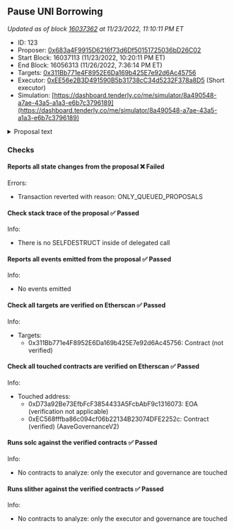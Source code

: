 ## Pause UNI Borrowing

_Updated as of block [16037362](https://etherscan.io/block/16037362) at 11/23/2022, 11:10:11 PM ET_

- ID: 123
- Proposer: [0x683a4F9915D6216f73d6Df50151725036bD26C02](https://etherscan.io/address/0x683a4F9915D6216f73d6Df50151725036bD26C02)
- Start Block: 16037113 (11/23/2022, 10:20:11 PM ET)
- End Block: 16056313 (11/26/2022, 7:36:14 PM ET)
- Targets: [0x311Bb771e4F8952E6Da169b425E7e92d6Ac45756](https://etherscan.io/address/0x311Bb771e4F8952E6Da169b425E7e92d6Ac45756#code)
- Executor: [0xEE56e2B3D491590B5b31738cC34d5232F378a8D5](https://etherscan.io/address/0xEE56e2B3D491590B5b31738cC34d5232F378a8D5) (Short executor)
- Simulation: [https://dashboard.tenderly.co/me/simulator/8a490548-a7ae-43a5-a1a3-e6b7c3796189](https://dashboard.tenderly.co/me/simulator/8a490548-a7ae-43a5-a1a3-e6b7c3796189)

<details>
  <summary>Proposal text</summary>

## Summary

A proposal to make parameter changes on Aave V2 ETH. Given the current market situation, out of an abundance of caution, we propose temporarily pausing borrowing of UNI. Although the risk profile of UNI is lower than the assets in [AIP 121](https://app.aave.com/governance/proposal/?proposalId=121), the community may elect to pause UNI borrowing depending on risk preference.

## Implementation

The proposal sets the LTV and liquidation threshold ratios by calling `disableBorrowingOnReserve` on the `LendingPoolConfigurator` using the address specific to each token.

## Copyright

Copyright and related rights waived via [CC0](https://creativecommons.org/publicdomain/zero/1.0/).

_By approving this proposal, you agree that any services provided by Gauntlet shall be governed by the terms of service available at gauntlet.network/tos. This message is for informational purposes only and does not constitute an offer to sell, a solicitation to buy, or a recommendation for any security, nor does it constitute an offer to provide investment advisory or other services by Gauntlet Networks Inc. No reference to any specific security constitutes a recommendation to buy, sell or hold that security or any other security. Nothing in this report shall be considered a solicitation or offer to buy or sell any security, future, option or other financial instrument or to offer or provide any investment advice or service to any person in any jurisdiction. Nothing contained in this report constitutes investment advice or offers any opinion with respect to the suitability of any security, and the views expressed in this report should not be taken as advice to buy, sell or hold any security. The information in this report should not be relied upon for the purpose of investing. In preparing the information contained in this report, we have not taken into account the investment needs, objectives and financial circumstances of any particular investor. This information has no regard to the specific investment objectives, financial situation and particular needs of any specific recipient of this information and investments discussed may not be suitable for all investors. Any views expressed in this report by us were prepared based upon the information available to us at the time such views were written. Changed or additional information could cause such views to change. All information is subject to possible correction. Information may quickly become unreliable for various reasons, including changes in market conditions or economic circumstances._

</details>

### Checks

#### Reports all state changes from the proposal ❌ Failed

Errors:

- Transaction reverted with reason: ONLY_QUEUED_PROPOSALS

#### Check stack trace of the proposal ✅ Passed

Info:

- There is no SELFDESTRUCT inside of delegated call

#### Reports all events emitted from the proposal ✅ Passed

Info:

- No events emitted

#### Check all targets are verified on Etherscan ✅ Passed

Info:

- Targets:
  - 0x311Bb771e4F8952E6Da169b425E7e92d6Ac45756: Contract (not verified)

#### Check all touched contracts are verified on Etherscan ✅ Passed

Info:

- Touched address:
  - 0xD73a92Be73EfbFcF3854433A5FcbAbF9c1316073: EOA (verification not applicable)
  - 0xEC568fffba86c094cf06b22134B23074DFE2252c: Contract (verified) (AaveGovernanceV2)

#### Runs solc against the verified contracts ✅ Passed

Info:

- No contracts to analyze: only the executor and governance are touched

#### Runs slither against the verified contracts ✅ Passed

Info:

- No contracts to analyze: only the executor and governance are touched
